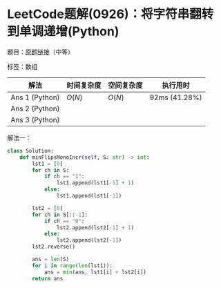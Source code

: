 # LeetCode题解(0926)：将字符串翻转到单调递增(Python)

题目：[原题链接](https://leetcode-cn.com/problems/flip-string-to-monotone-increasing/)（中等）

标签：数组

| 解法           | 时间复杂度 | 空间复杂度 | 执行用时      |
| -------------- | ---------- | ---------- | ------------- |
| Ans 1 (Python) | $O(N)$     | $O(N)$     | 92ms (41.28%) |
| Ans 2 (Python) |            |            |               |
| Ans 3 (Python) |            |            |               |

解法一：

```python
class Solution:
    def minFlipsMonoIncr(self, S: str) -> int:
        lst1 = [0]
        for ch in S:
            if ch == "1":
                lst1.append(lst1[-1] + 1)
            else:
                lst1.append(lst1[-1])

        lst2 = [0]
        for ch in S[::-1]:
            if ch == "0":
                lst2.append(lst2[-1] + 1)
            else:
                lst2.append(lst2[-1])
        lst2.reverse()

        ans = len(S)
        for i in range(len(lst1)):
            ans = min(ans, lst1[i] + lst2[i])
        return ans
```

